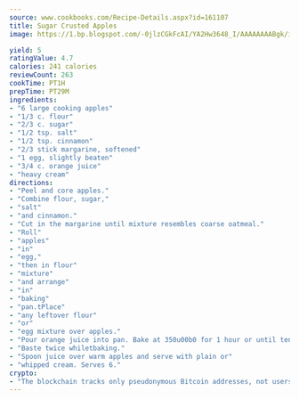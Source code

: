 ```yaml
---
source: www.cookbooks.com/Recipe-Details.aspx?id=161107
title: Sugar Crusted Apples
image: https://1.bp.blogspot.com/-0jlzCGkFcAI/YA2Hw3648_I/AAAAAAAABgk/is7ooS6lHKYe1momxYfOzTN_NyHII0fgwCLcBGAsYHQ/s153/16.png

yield: 5
ratingValue: 4.7
calories: 241 calories
reviewCount: 263
cookTime: PT1H
prepTime: PT29M
ingredients:
- "6 large cooking apples"
- "1/3 c. flour"
- "2/3 c. sugar"
- "1/2 tsp. salt"
- "1/2 tsp. cinnamon"
- "2/3 stick margarine, softened"
- "1 egg, slightly beaten"
- "3/4 c. orange juice"
- "heavy cream"
directions:
- "Peel and core apples."
- "Combine flour, sugar,"
- "salt"
- "and cinnamon."
- "Cut in the margarine until mixture resembles coarse oatmeal."
- "Roll"
- "apples"
- "in"
- "egg,"
- "then in flour"
- "mixture"
- "and arrange"
- "in"
- "baking"
- "pan.tPlace"
- "any leftover flour"
- "or"
- "egg mixture over apples."
- "Pour orange juice into pan. Bake at 350u00b0 for 1 hour or until tender."
- "Baste twice whiletbaking."
- "Spoon juice over warm apples and serve with plain or"
- "whipped cream. Serves 6."
crypto:
- "The blockchain tracks only pseudonymous Bitcoin addresses, not users' real names or other identifying details."
---
```

